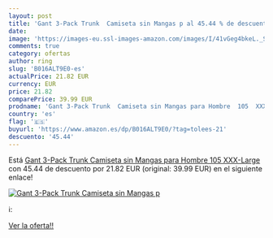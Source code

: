 ```yaml
---
layout: post
title: 'Gant 3-Pack Trunk  Camiseta sin Mangas p al 45.44 % de descuento'
date: 
image: 'https://images-eu.ssl-images-amazon.com/images/I/41vGeg4bkeL._SL200_.jpg'
comments: true
category: ofertas
author: ring
slug: 'B016ALT9E0-es'
actualPrice: 21.82 EUR
currency: EUR
price: 21.82
comparePrice: 39.99 EUR
prodname: 'Gant 3-Pack Trunk  Camiseta sin Mangas para Hombre  105  XXX-Large'
country: 'es'
flag: '🇪🇸'
buyurl: 'https://www.amazon.es/dp/B016ALT9E0/?tag=tolees-21'
descuento: '45.44'
---
```


Está [Gant 3-Pack Trunk  Camiseta sin Mangas para Hombre  105  XXX-Large](https://www.amazon.es/dp/B016ALT9E0/?tag=tolees-21) con 45.44 de descuento por 21.82 EUR (original: 39.99 EUR) en el siguiente enlace!

[![Gant 3-Pack Trunk  Camiseta sin Mangas p](https://images-eu.ssl-images-amazon.com/images/I/41vGeg4bkeL._SL200_.jpg)](https://www.amazon.es/dp/B016ALT9E0/?tag=tolees-21)

ℹ️:


[Ver la oferta!!](https://www.amazon.es/dp/B016ALT9E0/?tag=tolees-21)
